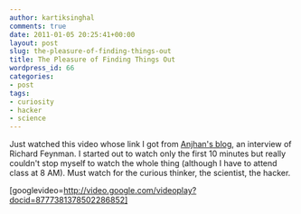 ```yaml
---
author: kartiksinghal
comments: true
date: 2011-01-05 20:25:41+00:00
layout: post
slug: the-pleasure-of-finding-things-out
title: The Pleasure of Finding Things Out
wordpress_id: 66
categories:
- post
tags:
- curiosity
- hacker
- science
---
```


Just watched this video whose link I got from [Anjhan's blog](http://www.tuxmaniac.com/blog/2010/12/22/a-hackers-apology-keynote-at-foss-in-2010/), an interview of Richard Feynman. I started out to watch only the first 10 minutes but really couldn't stop myself to watch the whole thing (although I have to attend class at 8 AM). Must watch for the curious thinker, the scientist, the hacker.

[googlevideo=http://video.google.com/videoplay?docid=8777381378502286852]
